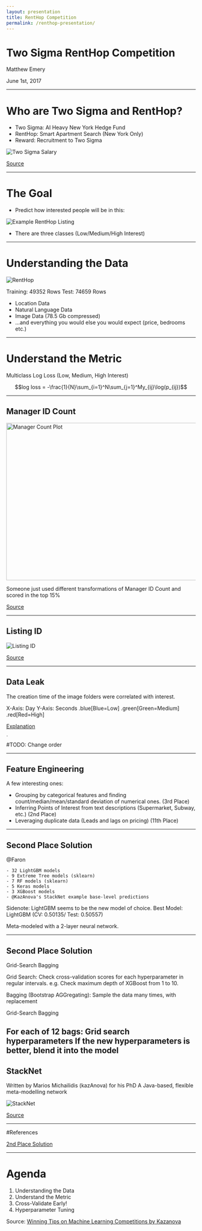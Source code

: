 ```yaml
---
layout: presentation
title: RentHop Competition
permalink: /renthop-presentation/
---
```

# Two Sigma RentHop Competition

Matthew Emery

June 1st, 2017

---
# Who are Two Sigma and RentHop?

 - Two Sigma: AI Heavy New York Hedge Fund
 - RentHop: Smart Apartment Search (New York Only)
 - Reward: Recruitment to Two Sigma

![Two Sigma Salary](./img/twosigma_salary.png)

[Source](https://www.glassdoor.com/Salary/Two-Sigma-Salaries-E241045.htm)

---
# The Goal

 - Predict how interested people will be in this:

![Example RentHop Listing](./img/renthop_listing.png)

 - There are three classes (Low/Medium/High Interest)

---
# Understanding the Data

![RentHop](./img/twosigma-renthop.png)

Training: 49352 Rows
Test: 74659 Rows

 - Location Data
 - Natural Language Data
 - Image Data (78.5 Gb compressed)
 - ...and everything you would else you would expect (price, bedrooms etc.)

---
# Understand the Metric

Multiclass Log Loss (Low, Medium, High Interest)

$$log loss = -\frac{1}{N}\sum_{i=1}^N\sum_{j=1}^My_{ij}\log(p_{ij})$$

---
## Manager ID Count

<img src ="./img/manager-sales-count-plot.jpeg" height="419" width="596" alt = "Manager Count Plot">

Someone just used different transformations of Manager ID Count and scored in the top 15%

[Source](https://blog.nycdatascience.com/student-works/renthop-kaggle-competition-team-null/)

---
## Listing ID

![Listing ID](./img/listing_id.png)

[Source](https://www.kaggle.com/zeroblue/visualizing-listing-id-vs-interest-level)

---
## Data Leak

The creation time of the image folders were correlated with interest.



X-Axis: Day
Y-Axis: Seconds
.blue[Blue=Low]
.green[Green=Medium]
.red[Red=High]

[Explanation](https://www.kaggle.com/c/two-sigma-connect-rental-listing-inquiries/discussion/32404)

<img src ="./img/leak.png" height="4" width="4" alt = "Manager Count Plot">

#TODO: Change order

---
## Feature Engineering

A few interesting ones:
 - Grouping by categorical features and finding count/median/mean/standard
 deviation of numerical ones. (3rd Place)
 - Inferring Points of Interest from text descriptions (Supermarket, Subway, etc.) (2nd Place)
 - Leveraging duplicate data (Leads and lags on pricing) (11th Place)

---
## Second Place Solution

@Faron

```
- 32 LightGBM models
- 9 Extreme Tree models (sklearn)
- 7 RF models (sklearn)
- 5 Keras models
- 3 XGBoost models
- @KazAnova's StackNet example base-level predictions
```

Sidenote: LightGBM seems to be the new model of choice.
Best Model: LightGBM (CV: 0.50135/ Test: 0.50557)

Meta-modeled with a 2-layer neural network.

---
## Second Place Solution
Grid-Search Bagging

Grid Search: Check cross-validation scores for each hyperparameter
in regular intervals.
    e.g. Check maximum depth of XGBoost from 1 to 10.

Bagging (Bootstrap AGGregating): Sample the data many times, with
replacement

Grid-Search Bagging

For each of 12 bags:
    Grid search hyperparameters
    If the new hyperparameters is better, blend it into the model
---
## StackNet

Written by Marios Michailidis (kazAnova) for his PhD
A Java-based, flexible meta-modelling network

![StackNet](./img/stacknet_modes.png)

[Source](https://github.com/kaz-Anova/StackNet)

---
#References

[2nd Place Solution](https://www.kaggle.com/c/two-sigma-connect-rental-listing-inquiries/discussion/32148)



---
# Agenda

1. Understanding the Data
2. Understand the Metric
3. Cross-Validate Early!
4. Hyperparameter Tuning

Source: [Winning Tips on Machine Learning Competitions by Kazanova](https://www.hackerearth.com/practice/machine-learning/advanced-techniques/winning-tips-machine-learning-competitions-kazanova-current-kaggle-3/tutorial/)

